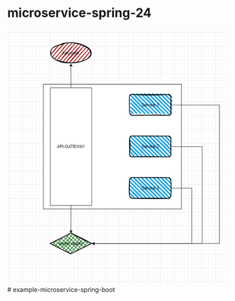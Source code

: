 # microservice-spring-24
![img.png](img.png)#   e x a m p l e - m i c r o s e r v i c e - s p r i n g - b o o t 
 
 